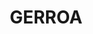 ---
lastmod: '2025-04-06T06:05:20+00:00'
latitude: -34.739425
layout: suburb
longitude: 150.800637
postcode: '2534'
state: NSW
title: GERROA
url: /nsw/gerroa/
---